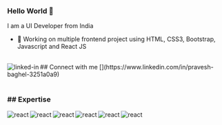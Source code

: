 ### Hello World 👋
I am a UI Developer from India
- 🔭 Working on multiple frontend project using HTML, CSS3, Bootstrap, Javascript and React JS

<br>
## Connect with me [<img align="left" alt="linked-in" src="https://img.shields.io/badge/linkedin-%230077B5.svg?&style=for-the-badge&logo=linkedin&logoColor=white" />](https://www.linkedin.com/in/pravesh-baghel-3251a0a9)

<br>
<br>
<h3>## Expertise</h3>

<span><img align="left" alt="react" src="https://img.shields.io/badge/-HTML-%23E34F26" /></span>
<span><img align="left" alt="" src="https://img.shields.io/badge/-CSS3-%231572B6" /></span>
<span><img align="left" alt="react" src="https://img.shields.io/badge/-BOOTSTRAP-%237952B3" /></span>
<span><img align="left" alt="react" src="https://img.shields.io/badge/-Git-%2361DAFB" /></span>
<span><img align="left" alt="react" src="https://img.shields.io/badge/-FOUNDATION-%231F305F" /></span>
<span><img align="left" alt="react" src="https://img.shields.io/badge/-JAVSCRIPT-%23F7DF1E" /></span>
<span><img align="left" alt="react" src="https://img.shields.io/badge/-REACT-%2361DAFB" /></span>




<br>
<br>
